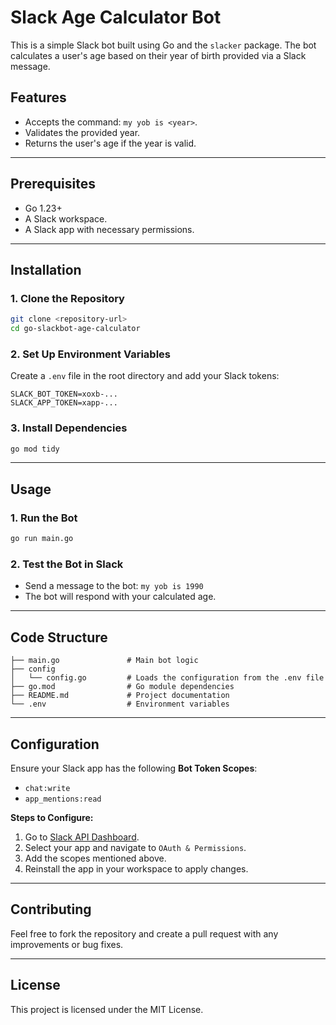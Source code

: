 # Slack Age Calculator Bot

This is a simple Slack bot built using Go and the `slacker` package. The bot calculates a user's age based on their year of birth provided via a Slack message.

## Features
- Accepts the command: `my yob is <year>`.
- Validates the provided year.
- Returns the user's age if the year is valid.

---

## Prerequisites
- Go 1.23+
- A Slack workspace.
- A Slack app with necessary permissions.

---

## Installation

### 1. Clone the Repository
```bash
git clone <repository-url>
cd go-slackbot-age-calculator
```

### 2. Set Up Environment Variables
Create a `.env` file in the root directory and add your Slack tokens:

```plaintext
SLACK_BOT_TOKEN=xoxb-...
SLACK_APP_TOKEN=xapp-...
```

### 3. Install Dependencies
```bash
go mod tidy
```

---

## Usage

### 1. Run the Bot
```bash
go run main.go
```

### 2. Test the Bot in Slack
- Send a message to the bot: `my yob is 1990`
- The bot will respond with your calculated age.

---

## Code Structure
```plaintext
├── main.go               # Main bot logic
├── config
│   └── config.go         # Loads the configuration from the .env file
├── go.mod                # Go module dependencies
├── README.md             # Project documentation
└── .env                  # Environment variables
```

---

## Configuration
Ensure your Slack app has the following **Bot Token Scopes**:
- `chat:write`
- `app_mentions:read`

**Steps to Configure:**
1. Go to [Slack API Dashboard](https://api.slack.com/apps).
2. Select your app and navigate to `OAuth & Permissions`.
3. Add the scopes mentioned above.
4. Reinstall the app in your workspace to apply changes.

---

## Contributing
Feel free to fork the repository and create a pull request with any improvements or bug fixes.

---

## License
This project is licensed under the MIT License.

